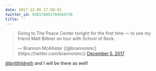```yaml
---
date: 2017-12-05 17:50:52
twitter_id: 938178891784564736
title: ''
---
```


<blockquote class="twitter-tweet"><p lang="en" dir="ltr">Going to The Peace Center tonight for the first time — to see my friend Matt Bittner on tour with School of Rock.</p>&mdash; Brannon McAllister ([@brannonmc](https://twitter.com/brannonmc)) <a href="https://twitter.com/brannonmc/status/938178413344575488?ref_src=twsrc%5Etfw">December 5, 2017</a></blockquote>
<script async src="https://platform.twitter.com/widgets.js" charset="utf-8"></script>

[@britthildreth](https://twitter.com/britthildreth) and I will be there as well!

